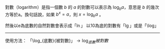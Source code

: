 對數（logarithm）是指一個數 $b$ 的 $a$ 的對數可以表示為 $\log_{b}{a}$，意思是 $b$ 的幾次方等於a。換句話說，如果 $b^x=a$，則 $x=\log_{b}{a}$ 。

然後以e為底數的自然對數會表示成「$\ln$」
以10為底的對數有「$\lg$」或是「\log」
- - -

使用方法：
「\\log_{底數}{被對數}」$\rightarrow \log_{底數}{被對數}$
